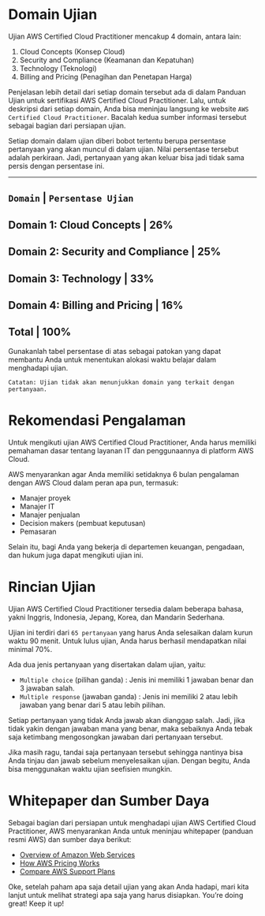 # Domain Ujian
Ujian AWS Certified Cloud Practitioner mencakup 4 domain, antara lain:

  1. Cloud Concepts (Konsep Cloud)
  2. Security and Compliance (Keamanan dan Kepatuhan)
  3. Technology (Teknologi)
  4. Billing and Pricing (Penagihan dan Penetapan Harga)

Penjelasan lebih detail dari setiap domain tersebut ada di dalam Panduan Ujian untuk sertifikasi AWS Certified Cloud Practitioner. Lalu, untuk deskripsi dari setiap domain, Anda bisa meninjau langsung ke website `AWS Certified Cloud Practitioner`. Bacalah kedua sumber informasi tersebut sebagai bagian dari persiapan ujian.

Setiap domain dalam ujian diberi bobot tertentu berupa persentase pertanyaan yang akan muncul di dalam ujian. Nilai persentase tersebut adalah perkiraan. Jadi, pertanyaan yang akan keluar bisa jadi tidak sama persis dengan persentase ini.

--------------------------------------------------------------------
`Domain`									            	|  `Persentase Ujian`
--------------------------------------------------------------------
Domain 1: Cloud Concepts						    |  26%
--------------------------------------------------------------------
Domain 2: Security and Compliance				|  25%
--------------------------------------------------------------------
Domain 3: Technology							      |  33%
--------------------------------------------------------------------
Domain 4: Billing and Pricing					  |  16%
--------------------------------------------------------------------
Total											              |  100%
--------------------------------------------------------------------
Gunakanlah tabel persentase di atas sebagai patokan yang dapat membantu Anda untuk menentukan alokasi waktu belajar dalam menghadapi ujian.

`Catatan: Ujian tidak akan menunjukkan domain yang terkait dengan pertanyaan.`

# Rekomendasi Pengalaman
Untuk mengikuti ujian AWS Certified Cloud Practitioner, Anda harus memiliki pemahaman dasar tentang layanan IT dan penggunaannya di platform AWS Cloud.

AWS menyarankan agar Anda memiliki setidaknya 6 bulan pengalaman dengan AWS Cloud dalam peran apa pun, termasuk:

  - Manajer proyek
  - Manajer IT
  - Manajer penjualan
  - Decision makers (pembuat keputusan)
  - Pemasaran

Selain itu, bagi Anda yang bekerja di departemen keuangan, pengadaan, dan hukum juga dapat mengikuti ujian ini.

# Rincian Ujian
Ujian AWS Certified Cloud Practitioner tersedia dalam beberapa bahasa, yakni Inggris, Indonesia, Jepang, Korea, dan Mandarin Sederhana.

Ujian ini terdiri dari `65 pertanyaan` yang harus Anda selesaikan dalam kurun waktu 90 menit. Untuk lulus ujian, Anda harus berhasil mendapatkan nilai minimal 70%.

Ada dua jenis pertanyaan yang disertakan dalam ujian, yaitu:

  - `Multiple choice` (pilihan ganda) : Jenis ini memiliki 1 jawaban benar dan 3 jawaban salah.
  - `Multiple response` (jawaban ganda) : Jenis ini memiliki 2 atau lebih jawaban yang benar dari 5 atau lebih pilihan.

Setiap pertanyaan yang tidak Anda jawab akan dianggap salah. Jadi, jika tidak yakin dengan jawaban mana yang benar, maka sebaiknya Anda tebak saja ketimbang mengosongkan jawaban dari pertanyaan tersebut.

Jika masih ragu, tandai saja pertanyaan tersebut sehingga nantinya bisa Anda tinjau dan jawab sebelum menyelesaikan ujian. Dengan begitu, Anda bisa menggunakan waktu ujian seefisien mungkin.

# Whitepaper dan Sumber Daya
Sebagai bagian dari persiapan untuk menghadapi ujian AWS Certified Cloud Practitioner, AWS menyarankan Anda untuk meninjau whitepaper (panduan resmi AWS) dan sumber daya berikut:

  - <a href="https://d1.awsstatic.com/whitepapers/aws-overview.pdf">Overview of Amazon Web Services</a>
  - <a href="http://d1.awsstatic.com/whitepapers/aws_pricing_overview.pdf">How AWS Pricing Works</a> 
  - <a href="https://aws.amazon.com/id/premiumsupport/plans/">Compare AWS Support Plans</a> 

Oke, setelah paham apa saja detail ujian yang akan Anda hadapi, mari kita lanjut untuk melihat strategi apa saja yang harus disiapkan. You’re doing great! Keep it up!